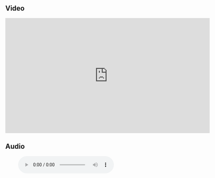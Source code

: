 ## Video

<iframe src="https://player.vimeo.com/video/689514407?h=c4a87d0855&title=0&byline=0" width="640" height="360" frameborder="0" allow="autoplay; fullscreen; picture-in-picture" allowfullscreen></iframe>

## Audio

<figure class="wp-block-audio"><audio controls src="https://markmayberry.net/wp-content/uploads/bible-study/2022-03-06-pm-BC-Prayer.mp3"></audio></figure>
